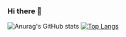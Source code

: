 ### Hi there 👋
![Anurag's GitHub stats](https://github-readme-stats.vercel.app/api?username=marcewp15&count_private=true&show_icons=true&theme=buefy)
[![Top Langs](https://github-readme-stats.vercel.app/api/top-langs/?username=marcewp15&layout=compact&theme=buefy)](https://github.com/marcewp15/github-readme-stats)

<!--
**marcewp15/marcewp15** is a ✨ _special_ ✨ repository because its `README.md` (this file) appears on your GitHub profile.

Here are some ideas to get you started:

- 🔭 I’m currently working on ...
- 🌱 I’m currently learning ...
- 👯 I’m looking to collaborate on ...
- 🤔 I’m looking for help with ...
- 💬 Ask me about ...
- 📫 How to reach me: ...
- 😄 Pronouns: ...
- ⚡ Fun fact: ...
-->
